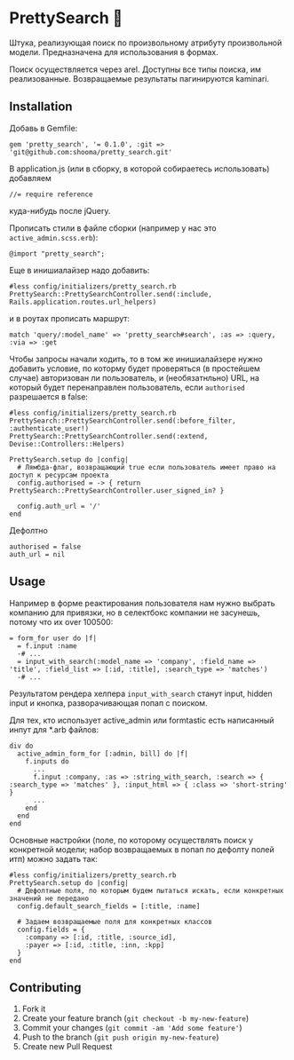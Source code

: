# PrettySearch :rocket:

Штука, реализующая поиск по произвольному атрибуту произвольной модели.
Предназначена для использования в формах.

Поиск осуществляется через arel. Доступны все типы поиска, им реализованные.
Возвращаемые результаты пагинируются kaminari.

## Installation

Добавь в Gemfile:
```
gem 'pretty_search', '= 0.1.0', :git => 'git@github.com:shooma/pretty_search.git'
```

В application.js (или в сборку, в которой собираетесь использовать) добавляем
```
//= require reference
```
куда-нибудь после jQuery.

Прописать стили в файле сборки (например у нас это `active_admin.scss.erb`):
```
@import "pretty_search";
```

Еще в инишиалайзер надо добавить:
```
#less config/initializers/pretty_search.rb
PrettySearch::PrettySearchController.send(:include, Rails.application.routes.url_helpers)
```
и в роутах прописать маршрут:
```
match 'query/:model_name' => 'pretty_search#search', :as => :query, :via => :get
```
Чтобы запросы начали ходить, то в том же инишиалайзере нужно добавить условие,
по которму будет проверяться (в простейшем случае) авторизован ли пользователь,
и (необязатнльно) URL, на который будет перенаправлен пользователь, если `authorised` разрешается в false:
```
#less config/initializers/pretty_search.rb
PrettySearch::PrettySearchController.send(:before_filter, :authenticate_user!)
PrettySearch::PrettySearchController.send(:extend, Devise::Controllers::Helpers)

PrettySearch.setup do |config|
  # Лямбда-флаг, возвращающий true если пользователь имеет право на доступ к ресурсам проекта
  config.authorised = -> { return PrettySearch::PrettySearchController.user_signed_in? }

  config.auth_url = '/'
end
```
Дефолтно
```
authorised = false
auth_url = nil
```

## Usage

Например в форме реактирования пользователя нам нужно
выбрать компанию для привязки, но в селектбокс компании не засунешь, потому что их over 100500:

```
= form_for user do |f|
  = f.input :name
  -# ...
  = input_with_search(:model_name => 'company', :field_name => 'title', :field_list => [:id, :title], :search_type => 'matches')
  -# ...
```

Результатом рендера хелпера `input_with_search` станут input, hidden input и кнопка, разворачивающая попап c поиском.

Для тех, кто использует active_admin или formtastic есть написанный инпут для *.arb файлов:

```
div do
  active_admin_form_for [:admin, bill] do |f|
    f.inputs do
      ...
      f.input :company, :as => :string_with_search, :search => { :search_type => 'matches' }, :input_html => { :class => 'short-string' }
      ...
    end
  end
end
```

Основные настройки (поле, по которому осуществлять поиск у конкретной модели; набор возвращаемых в попап по дефолту полей итп) можно задать так:

```
#less config/initializers/pretty_search.rb
PrettySearch.setup do |config|
  # Дефолтные поля, по которым будем пытаться искать, если конкретных значений не передано
  config.default_search_fields = [:title, :name]

  # Задаем возвращаемые поля для конкретных классов
  config.fields = {
    :company => [:id, :title, :source_id],
    :payer => [:id, :title, :inn, :kpp]
  }
end
```

## Contributing

1. Fork it
2. Create your feature branch (`git checkout -b my-new-feature`)
3. Commit your changes (`git commit -am 'Add some feature'`)
4. Push to the branch (`git push origin my-new-feature`)
5. Create new Pull Request
